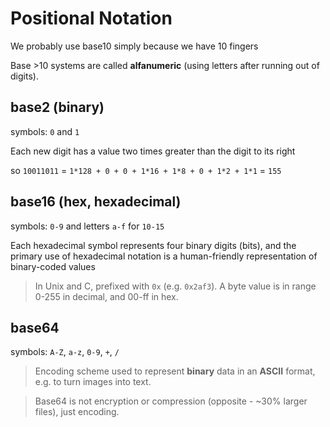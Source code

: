 # Positional Notation

We probably use base10 simply because we have 10 fingers

Base >10 systems are called __alfanumeric__ (using letters after running out of digits).

## base2 (binary)

symbols: `0` and `1`

Each new digit has a value two times greater than the digit to its right

so `10011011` = `1*128 + 0 + 0 + 1*16 + 1*8 + 0 + 1*2 + 1*1` = `155`

## base16 (hex, hexadecimal)

symbols: `0-9` and letters `a-f` for `10-15`

Each hexadecimal symbol represents four binary digits (bits), and the primary use of hexadecimal notation is a human-friendly representation of binary-coded values

> In Unix and C, prefixed with `0x` (e.g. `0x2af3`). A byte value is in range 0-255 in decimal, and 00-ff in hex.

## base64

symbols: `A-Z`, `a-z`, `0-9`, `+`, `/`

> Encoding scheme used to represent __binary__ data in an __ASCII__ format, e.g. to turn images into text.

> Base64 is not encryption or compression (opposite - ~30% larger files), just encoding.
